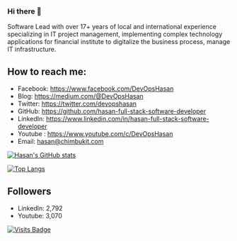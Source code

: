 ### Hi there 👋
Software Lead with over 17+ years of local and international experience specializing in IT project management, implementing complex technology applications for financial institute to digitalize the business process, manage IT infrastructure.

## How to reach me:
- Facebook: https://www.facebook.com/DevOpsHasan
- Blog: https://medium.com/@DevOpsHasan
- Twitter: https://twitter.com/devopshasan
- GitHub: https://github.com/hasan-full-stack-software-developer
- LinkedIn: https://www.linkedin.com/in/hasan-full-stack-software-developer
- Youtube : https://www.youtube.com/c/DevOpsHasan
- Email: hasan@chimbukit.com

[![Hasan's GitHub stats](https://github-readme-stats.vercel.app/api?username=hasan-full-stack-software-developer&show_icons=true)](https://github.com/hasan-full-stack-software-developer/hasan-full-stack-software-developer)

[![Top Langs](https://github-readme-stats.vercel.app/api/top-langs/?username=hasan-full-stack-software-developer&layout=compact)](https://github.com/hasan-full-stack-software-developer/hasan-full-stack-software-developer)

## Followers
 - LinkedIn: 2,792
 - Youtube: 3,070

[![Visits Badge](https://badges.pufler.dev/visits/hasan-full-stack-software-developer/hasan-full-stack-software-developer)](https://github.com/hasan-full-stack-software-developer/hasan-full-stack-software-developer)

<!--
**hasan-full-stack-software-developer/hasan-full-stack-software-developer** is a ✨ _special_ ✨ repository because its `README.md` (this file) appears on your GitHub profile.

Here are some ideas to get you started:

- 🔭 I’m currently working on ...
- 🌱 I’m currently learning ...
- 👯 I’m looking to collaborate on ...
- 🤔 I’m looking for help with ...
- 💬 Ask me about ...
- 📫 How to reach me: ...
- 😄 Pronouns: ...
- ⚡ Fun fact: ...
-->

